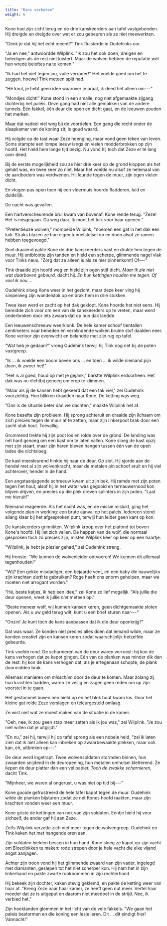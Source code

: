 ```yaml
---
title: "Kans verkeken"
weight: 6
---
```


Kone had zijn zicht terug en de drie kanskeerders aan tafel vastgebonden. Hij dreigde en dreigde over wat er zou gebeuren als ze niet meewerkten.

"Denk je dat hij het echt meent?" Tink fluisterde in Oudehinks oor.

"Ja en nee," antwoordde Wilplink. "Ik zou het ook doen, dreigen en beledigen als de rest niet luistert. Maar de wolven hebben de reputatie wél hun wrede beloftes na te komen."

"Ik had het niet tegen jou, vuile verrader!" Het voelde goed om het te zeggen, hoewel Tink meteen spijt had.

"Hé knul, je hebt geen idee waarover je praat, ik deed het alleen om---"

"Mondjes dicht!" Kone stond in een smalle, nog niet afgemaakte zijgang dichterbij het paleis. Deze gang had niet alle gemakken van de andere tunnels. Eén fakkel, één deur die open en dicht gaat, en de leeuwen zouden het merken.

Maar dat nadeel viel weg bij de voordelen. Een gang die recht onder de slaapkamer van de koning zit, is goud waard.

Hij volgde op de tast waar Zeze heenging, maar vond geen teken van leven. Soms stampte een lompe leeuw langs en vielen modderbrokken op zijn hoofd. Het hield hem lange tijd bezig. Nu vond hij toch dat Zeze er té lang over deed. 

Bij de eerste mogelijkheid zou ze hier drie keer op de grond
kloppen als het gelukt was, en twee keer zo niet. Maar het voelde nu alsof ze helemaal van de aardbodem was verdwenen. Hij leunde tegen de muur, zijn ogen vielen dicht.

En vlogen pas open toen hij een vleermuis hoorde fladderen, luid en duidelijk.

De nacht was gevallen.

Een hartverscheurende brul kwam van bovenaf. Kone rende terug. "Zeze! Het is misgegaan. Ga weg daar. Ik moet het luik voor haar openen."

"Pretentieuze wolven," mompelde Wilpink, "noemen een gat in het dak een luik. Straks blazen ze hun eigen tunnelstelsel op en doen alsof ze ramen hebben toegevoegd."

Snel draaiend pakte Kone de drie kanskeerders vast en
drukte hen tegen de muur. Hij ontblootte zijn tanden en hield een scherpe,
glimmende nagel vlak voor Tinks neus. "Zorg dat ze alleen is als ze hier binnenkomt! Of---" 

Tink draaide zijn hoofd weg en hield zijn ogen stijf dicht. *Maar ik zie niet wat daarboven gebeurd,* dacht hij. *En hun kettingen houden me tegen. Of voel ik nou ...*

Oudehink sloeg Kone weer in het gezicht, maar deze keer ving hij
simpelweg zijn wandelstok op en brak hem in drie stukken.

Twee keer werd er zacht op het dak geklopt. Kone hoorde het niet eens.
Hij bereidde zich voor om een van de kanskeerders op te vreten, maar
werd onderbroken door iets zwaars dat op hun dak landde.

Een leeuwenschreeuw weerklonk. De hele kamer schoof tientallen
centimeters naar beneden en verblindende wolken bruine stof daalden
neer. Kone verloor zijn evenwicht en belandde met zijn rug op tafel.

"Wat heb je gedaan?" vroeg Oudehink terwijl hij Tink nog net bij de
poten vastgreep.

"Ik ... ik voelde een boom boven ons ... en toen ... ik wilde niemand
pijn doen, ik zweer het!"

"Het is al goed, houd op met je gejank," barstte Wilplink erdoorheen. Het dak was nu dichtbij genoeg om erop te klimmen.

"Maar als jij de kansen hebt gekeerd dat een tak viel," zei Oudehink voorzichtig. Hun blikken draaiden naar Kone. De ketting was weg. 

"Dan is de situatie beter dan we dachten," maakte Wilplink het af.

Kone besefte zijn probleem. Hij sprong achteruit en draaide zijn lichaam om zich precies tegen de muur af te zetten, maar zijn linkerpoot brak door een zacht stuk hout. Toevallig.

Grommend trekte hij zijn poot los en rolde over de grond. De landing was nét hard genoeg om een kast om te laten vallen. Kone sloeg de kast opzij met zijn staart, maar zijn haren bleven hangen tussen één van de open lades die dichtsloeg.

De kast meesleurend hinkte hij naar de deur. Op slot. Hij sjorde aan de hendel met al zijn wolvenkracht, maar de metalen pin schoof eruit en hij viel achterover, hendel in de hand.

Een angstaanjagende schreeuw kwam uit zijn bek. Hij ramde met zijn poten tegen het hout, alsof hij in het water was gegooid en
ternauwernood kon blijven drijven, en precies op die plek dreven splinters in zijn poten. "Laat me hieruit!"

Niemand reageerde. Als het nacht was, en de missie mislukt, ging het volgende plan in werking: een brute aanval op het paleis. Iedereen stond allang klaar bij het afgesproken punt, terwijl hun leider geen kant op kon.

De kanskeerders grinnikten. Wilplink kroop over het plafond tot boven Kone's hoofd. Hij liet zich vallen. De happen van de wolf, die normaal gesproken toch zó precies zijn, misten Wilplink keer op keer op een haartje.

"Wilplink, je hebt je plezier gehad," zei Oudehink streng.

Hij fronste. "We kunnen de wolvenleider ontvoeren! We kunnen dit allemaal tegenhouden!"

"Wij? Een gekke misdadiger, een bejaarde vent, en een baby die nauwelijks zijn krachten _durft_ te gebruiken? Roge heeft ons enorm geholpen, maar we moeten niet arrogant worden."

"Hé, beste katjes, ik heb een idee," zei Kone zo lief mogelijk. "Als jullie die deur openen, vreet ik jullie _niet_ meteen op."

"Beste meneer wolf, wij kunnen kansen keren, geen dichtgemaakte sloten openen. Als u uw geld terug wilt, kunt u een brief sturen naar---"

"Onzin! Je kunt toch de kans aanpassen dat ik die deur openkrijg?"

Dat was waar. Ze konden niet precies alles doen dat iemand wilde, maar ze konden creatief zijn en kansen keren zodat waarschijnlijk hetzelfde gebeurde. 

Tink voelde rond. De scharnieren van de deur waren verroest: hij kon de kans verhogen dat ze kapot gingen. Eén van de planken was minder dik dan de rest: hij kon de kans verhogen dat, als je ertegenaan schopte, de plank doormidden brak.

Allemaal manieren om _misschien_ door de deur te komen. Maar zolang zij hun krachten hadden, waren ze veilig en zagen geen reden om op zijn voorstel in te gaan.

Het gestommel boven hen hield op en het blok hout kwam los. Door het kleine gat rolde Zeze verslagen en teleurgesteld omlaag.

Ze wist niet wat ze moest maken van de situatie in de kamer.

"Oeh, nee, ik zou geen stap meer zetten als ik jou was," zei Wilplink. "Je zou niet willen dat je uitglijdt."

"En nu," zei hij, terwijl hij op tafel sprong als een nobele held, "zal ik laten zien dat ik niet alleen kan inbreken op zwaarbewaakte plekken, maar ook kan, eh, uitbreken op---"

De deur werd ingetrapt. Twee wolvensoldaten stormden binnen, hun zwaarden snijdend in de deuropening, hun metalen omhulsel kletterend. Ze liepen de deur platter dan een vel papier. *Toch de zwakke scharnieren,* dacht Tink.

"Mijnheer, we waren al ongerust, u was niet op tijd bij---"

Kone gooide gefrustreerd de hele tafel kapot tegen de muur. Oudehink wilde de planken bijsturen zodat ze nét Kones hoofd raakten, maar zijn krachten vonden weer een muur.

Kone griste de kettingen van nek van zijn soldaten. Eentje hield hij voor zichzelf, de ander gaf hij aan Zeze.

Zelfs Wilplink verzette zich niet meer tegen de wolvengreep. Oudehink en
Tink keken het met hangende oren aan.

Zijn soldaten hielden bessen in hun hand. Kone sloeg ze kapot op zijn vacht om Bloedlokken te maken: rode strepen door je hele vacht die elke vijand angst aanjagen.

Achter zijn troon vond hij het glimmende zwaard van zijn vader, ingelegd met diamanten, geslepen tot het niet scherper kon. Hij nam het in zijn linkerhand en pakte zwarte rookbommen in zijn rechterhand. 

Hij bekeek zijn dochter, kaken stevig geklemd, en pakte de ketting weer van haar af. "Breng Zeze naar haar kamer, ze heeft geen nut meer. Vertel haar moeder dat ze is uitgeput en daarom niet meedoet in de strijd. Nee, ik verbied het."

Zijn hoektanden glommen in het licht van de vele fakkels. "We gaan het
paleis bestormen en die koning een lesje leren. Dit ... dit eindigt hier! Vannacht!"

